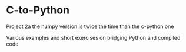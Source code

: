 # C-to-Python
Project 2a the numpy version is twice the time than the c-python one 

Various examples and short exercises on bridging Python and compiled code
  

